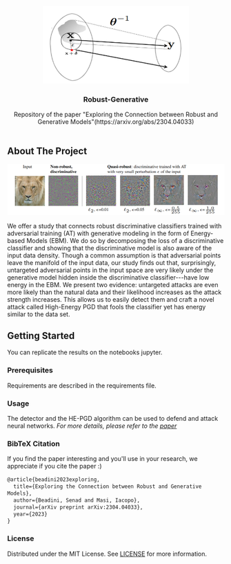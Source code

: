 <br/>
<p align="center">
  <a href="https://github.com//Robust-Generative">
    <img src="images/inversion_c.png" alt="Logo" width="340" height="180">
  </a>

  <h3 align="center">Robust-Generative</h3>

  <p align="center">
    Repository of the paper "Exploring the Connection between Robust and Generative Models"(https://arxiv.org/abs/2304.04033)
    <br/>
    <br/>
  </p>
</p>



## About The Project

![Screen Shot](images/logo2.png)

We offer a study that connects robust discriminative classifiers trained with adversarial training (AT) with generative modeling in the form of Energy-based Models (EBM). We do so by decomposing the loss of a discriminative classifier and showing that the discriminative model is also aware of the input data density. Though a common assumption is that adversarial points leave the manifold of the input data, our study finds out that, surprisingly, untargeted adversarial points in the input space are very likely under the generative model hidden inside the discriminative classifier---have low energy in the EBM. We present two evidence: untargeted attacks are even more likely than the natural data and their likelihood increases as the attack strength increases. This allows us to easily detect them and craft a novel attack called High-Energy PGD that fools the classifier yet has energy similar to the data set.

## Getting Started

You can replicate the results on the notebooks jupyter.

### Prerequisites

Requirements are described in the requirements file.

### Usage

The detector and the HE-PGD algorithm can be used to defend and attack neural networks.
_For more details, please refer to the [paper](https://arxiv.org/abs/2304.04033)_


### BibTeX Citation

If you find the paper interesting and you'll use in your research, we appreciate if you cite the paper :)

```
@article{beadini2023exploring,
  title={Exploring the Connection between Robust and Generative Models},
  author={Beadini, Senad and Masi, Iacopo},
  journal={arXiv preprint arXiv:2304.04033},
  year={2023}
}
```
### License

Distributed under the MIT License. See [LICENSE](https://github.com/senad96/Robust-Generative/blob/main/LICENSE) for more information.